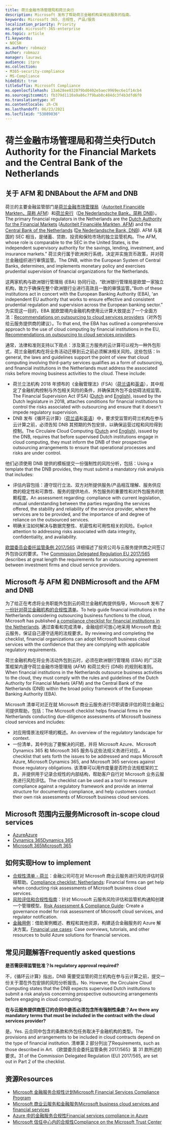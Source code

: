 ```yaml
---
title: 荷兰金融市场管理局和荷兰央行
description: Microsoft 发布了帮助荷兰金融机构采用云服务的指南。
keywords: Microsoft 365, 合规性, 产品/服务
localization_priority: Priority
ms.prod: microsoft-365-enterprise
ms.topic: article
f1.keywords:
- NOCSH
ms.author: robmazz
author: robmazz
manager: laurawi
audience: itpro
ms.collection:
- M365-security-compliance
- MS-Compliance
hideEdit: true
titleSuffix: Microsoft Compliance
ms.openlocfilehash: 13a628ee832079bd0402e5aec9969ec6e1f14cb4
ms.sourcegitcommit: fb379d1110a9a86c7f9bab8c484dc3f4b3dfd6f0
ms.translationtype: HT
ms.contentlocale: zh-CN
ms.lasthandoff: 06/23/2021
ms.locfileid: "53089836"
---
```

# <a name="dutch-authority-for-the-financial-markets-and-the-central-bank-of-the-netherlands"></a><span data-ttu-id="a8aa3-104">荷兰金融市场管理局和荷兰央行</span><span class="sxs-lookup"><span data-stu-id="a8aa3-104">Dutch Authority for the Financial Markets and the Central Bank of the Netherlands</span></span>

## <a name="about-the-afm-and-dnb"></a><span data-ttu-id="a8aa3-105">关于 AFM 和 DNB</span><span class="sxs-lookup"><span data-stu-id="a8aa3-105">About the AFM and DNB</span></span>

<span data-ttu-id="a8aa3-106">荷兰的主要金融监管部门是[荷兰金融市场管理局](https://afm.nl/en)（[Autoriteit Financiële Markten，简称 AFM](https://afm.nl/)）和[荷兰央行](https://www.dnb.nl/en/home/index.jsp)（[De Nederlandsche Bank，简称 DNB](https://www.dnb.nl/home/)）。</span><span class="sxs-lookup"><span data-stu-id="a8aa3-106">The primary financial regulators in the Netherlands are the [Dutch Authority for the Financial Markets](https://afm.nl/en) ([Autoriteit Financiële Markten, AFM](https://afm.nl/)) and the [Central Bank of the Netherlands](https://www.dnb.nl/en/home/index.jsp) ([De Nederlandsche Bank, DNB](https://www.dnb.nl/home/)).</span></span> <span data-ttu-id="a8aa3-107">AFM 与美国的 SEC 相当，是储蓄、贷款、投资和保险市场的独立监管机构。</span><span class="sxs-lookup"><span data-stu-id="a8aa3-107">The AFM, whose role is comparable to the SEC in the United States, is the independent supervisory authority for the savings, lending, investment, and insurance markets.”</span></span> <span data-ttu-id="a8aa3-108">荷兰央行属于欧洲央行系统，决定并实施货币政策，并对荷兰金融组织进行审慎监管。</span><span class="sxs-lookup"><span data-stu-id="a8aa3-108">The DNB, within the European System of Central Banks, determines, and implements monetary policy and exercises prudential supervision of financial organizations for the Netherlands.</span></span>  
  
<span data-ttu-id="a8aa3-109">这两家机构与欧洲银行管理局 (EBA) 协同行动，“欧洲银行管理局是欧盟一家独立机构，致力于确保在整个欧洲银行业进行高效且一致的审慎监管。”</span><span class="sxs-lookup"><span data-stu-id="a8aa3-109">Both of these institutions act in concert with the European Banking Authority (EBA), 'an independent EU authority that works to ensure effective and consistent prudential regulation and supervision across the European banking sector.”</span></span> <span data-ttu-id="a8aa3-110">为实现这一目的，EBA 就欧盟境内金融机构使用云计算大致提出了一个全面方法：[Recommendations on outsourcing to cloud services providers](https://eba.europa.eu/sites/default/documents/files/documents/10180/1848359/c1005743-567e-40fc-a995-d05fb93df5d1/Draft%20Recommendation%20on%20outsourcing%20to%20Cloud%20Service%20%20%28EBA-CP-2017-06%29.pdf )（对外包给云服务提供商的建议）。</span><span class="sxs-lookup"><span data-stu-id="a8aa3-110">To that end, the EBA has outlined a comprehensive approach to the use of cloud computing by financial institutions in the EU, [Recommendations on outsourcing to cloud services providers](https://eba.europa.eu/sites/default/documents/files/documents/10180/1848359/c1005743-567e-40fc-a995-d05fb93df5d1/Draft%20Recommendation%20on%20outsourcing%20to%20Cloud%20Service%20%20%28EBA-CP-2017-06%29.pdf ).</span></span>  
  
<span data-ttu-id="a8aa3-p103">通常，法律和准则支持以下观点：涉及第三方服务的云计算可以视为一种外包形式，荷兰金融机构在将业务活动迁移到云之前必须解决相关风险。这些包括：</span><span class="sxs-lookup"><span data-stu-id="a8aa3-p103">In general, the laws and guidelines support the point of view that cloud computing involving third-party services qualifies as a form of outsourcing, and financial institutions in the Netherlands must address the associated risks before moving business activities to the cloud. These include:</span></span>

- <span data-ttu-id="a8aa3-113">荷兰立法机构 2018 年颁布的《金融管理法》(FSA)（[荷兰语](https://wetten.overheid.nl/BWBR0020368/2018-02-09)和[英语](https://www.toezicht.dnb.nl/en/binaries/51-217291.pdf)），其中规定了金融机构控制与外包相关风险的条件，并确保其外包不会妨碍法规监管。</span><span class="sxs-lookup"><span data-stu-id="a8aa3-113">The Financial Supervision Act (FSA) ([Dutch](https://wetten.overheid.nl/BWBR0020368/2018-02-09) and [English](https://www.toezicht.dnb.nl/en/binaries/51-217291.pdf)), issued by the Dutch legislature in 2018, attaches conditions for financial institutions to control the risks associated with outsourcing and ensure that it doesn't impede regulatory supervision.</span></span>
- <span data-ttu-id="a8aa3-114">DNB 发布《循环云计算》（[荷兰语](https://www.toezicht.dnb.nl/binaries/50-224828.pdf)和[英语](https://www.toezicht.dnb.nl/en/binaries/51-224828.pdf)）中，要求受监管的荷兰机构在参与云计算之前，必须告知 DNB 其预期的外包安排，以确保运营过程和风险得到控制。</span><span class="sxs-lookup"><span data-stu-id="a8aa3-114">The Circulaire Cloud Computing ([Dutch](https://www.toezicht.dnb.nl/binaries/50-224828.pdf) and [English](https://www.toezicht.dnb.nl/en/binaries/51-224828.pdf)), issued by the DNB, requires that before supervised Dutch institutions engage in cloud computing, they must inform the DNB of their prospective outsourcing arrangements to ensure that operational processes and risks are under control.</span></span>

<span data-ttu-id="a8aa3-115">他们必须使用 DNB 提供的模板提交一份强制性的风险分析，包括：</span><span class="sxs-lookup"><span data-stu-id="a8aa3-115">Using a template that the DNB provides, they must submit a mandatory risk analysis that includes:</span></span>

- <span data-ttu-id="a8aa3-116">评估内容包括：遵守现行立法、双方对所提供服务/产品相互理解、服务供应商的稳定性和可靠性、服务的提供地点、外包服务的重要性和对外包服务的依赖程度。</span><span class="sxs-lookup"><span data-stu-id="a8aa3-116">An assessment regarding: compliance with current legislation, mutual understanding between the parties regarding the services offered, the stability and reliability of the service provider, where the services are to be provided, and the importance of and degree of reliance on the outsourced services.</span></span>
- <span data-ttu-id="a8aa3-117">明确关注如何解决与数据完整性、机密性和可用性相关的风险。</span><span class="sxs-lookup"><span data-stu-id="a8aa3-117">Explicit attention to addressing risks associated with data integrity, confidentiality, and availability.</span></span>

<span data-ttu-id="a8aa3-118">[欧盟委员会委托监管条例 2017/565](https://eur-lex.europa.eu/legal-content/EN/TXT/?uri=CELEX:32017R0565) 详细描述了投资公司与云服务提供商之间签订外包协议的要求。</span><span class="sxs-lookup"><span data-stu-id="a8aa3-118">The [Commission Delegated Regulation EU 2017/565](https://eur-lex.europa.eu/legal-content/EN/TXT/?uri=CELEX:32017R0565) describes at great length the requirements for an outsourcing agreement between investment firms and cloud service providers.</span></span>

## <a name="microsoft-and-the-afm-and-dnb"></a><span data-ttu-id="a8aa3-119">Microsoft 与 AFM 和 DNB</span><span class="sxs-lookup"><span data-stu-id="a8aa3-119">Microsoft and the AFM and DNB</span></span>

<span data-ttu-id="a8aa3-120">为了给正在考虑将业务职能外包到云的荷兰金融机构提供指导，Microsoft 发布了[一份针对荷兰金融机构的合规性清单](https://aka.ms/FinServ-Guide-Netherlands)。</span><span class="sxs-lookup"><span data-stu-id="a8aa3-120">To help guide financial institutions in the Netherlands considering outsourcing business functions to the cloud, Microsoft has published [a compliance checklist for financial institutions in the Netherlands](https://aka.ms/FinServ-Guide-Netherlands).</span></span> <span data-ttu-id="a8aa3-121">通过查看和完成清单，金融组织可放心地采用 Microsoft 商业云服务，保证自己遵守适用的法规要求。</span><span class="sxs-lookup"><span data-stu-id="a8aa3-121">By reviewing and completing the checklist, financial organizations can adopt Microsoft business cloud services with the confidence that they are complying with applicable regulatory requirements.</span></span>  
  
<span data-ttu-id="a8aa3-122">荷兰金融机构在将业务活动外包到云时，必须在欧洲银行管理局 (EBA) 的广泛政策框架内遵守荷兰金融市场管理局 (AFM) 和荷兰央行 (DNB) 的规则和准则。</span><span class="sxs-lookup"><span data-stu-id="a8aa3-122">When financial institutions in the Netherlands outsource business activities to the cloud, they must comply with the rules and guidelines of the Dutch Authority for Financial Markets (AFM) and the Central Bank of the Netherlands (DNB) within the broad policy framework of the European Banking Authority (EBA).</span></span>  
  
<span data-ttu-id="a8aa3-123">Microsoft 清单可对正在就 Microsoft 商业云服务进行尽职调查评估的荷兰金融公司提供帮助，包括：</span><span class="sxs-lookup"><span data-stu-id="a8aa3-123">The Microsoft checklist helps financial firms in the Netherlands conducting due-diligence assessments of Microsoft business cloud services and includes:</span></span>

- <span data-ttu-id="a8aa3-124">对应用情景法规环境的概述。</span><span class="sxs-lookup"><span data-stu-id="a8aa3-124">An overview of the regulatory landscape for context.</span></span>
- <span data-ttu-id="a8aa3-125">一份清单，其中列出了要解决的问题，并将 Microsoft Azure、Microsoft Dynamics 365 和 Microsoft 365 服务与这些法规义务进行对应。</span><span class="sxs-lookup"><span data-stu-id="a8aa3-125">A checklist that sets forth the issues to be addressed and maps Microsoft Azure, Microsoft Dynamics 365, and Microsoft 365 services against those regulatory obligations.</span></span> <span data-ttu-id="a8aa3-126">该清单可以用作度量是否符合法规框架的工具，并提供用于记录合规性的内部结构，帮助客户自行对 Microsoft 业务云服务进行风险评估。</span><span class="sxs-lookup"><span data-stu-id="a8aa3-126">The checklist can be used as a tool to measure compliance against a regulatory framework and provide an internal structure for documenting compliance, and help customers conduct their own risk assessments of Microsoft business cloud services.</span></span>

## <a name="microsoft-in-scope-cloud-services"></a><span data-ttu-id="a8aa3-127">Microsoft 范围内云服务</span><span class="sxs-lookup"><span data-stu-id="a8aa3-127">Microsoft in-scope cloud services</span></span>

- [<span data-ttu-id="a8aa3-128">Azure</span><span class="sxs-lookup"><span data-stu-id="a8aa3-128">Azure</span></span>](https://aka.ms/AzureCompliance)
- [<span data-ttu-id="a8aa3-129">Dynamics 365</span><span class="sxs-lookup"><span data-stu-id="a8aa3-129">Dynamics 365</span></span>](https://aka.ms/d365-compliance-list)
- [<span data-ttu-id="a8aa3-130">Microsoft 365</span><span class="sxs-lookup"><span data-stu-id="a8aa3-130">Microsoft 365</span></span>](https://aka.ms/o365-compliance-framework)

## <a name="how-to-implement"></a><span data-ttu-id="a8aa3-131">如何实现</span><span class="sxs-lookup"><span data-stu-id="a8aa3-131">How to implement</span></span>

- <span data-ttu-id="a8aa3-132">[合规性清单 - 荷兰](https://aka.ms/FinServ-Guide-Netherlands)：金融公司可在对 Microsoft 商业云服务进行风险评估时获得帮助。</span><span class="sxs-lookup"><span data-stu-id="a8aa3-132">[Compliance checklist: Netherlands](https://aka.ms/FinServ-Guide-Netherlands): Financial firms can get help when conducting risk assessments of Microsoft business cloud services.</span></span>
- <span data-ttu-id="a8aa3-133">[风险评估和合规性指南](https://aka.ms/RiskGovernanceGuide)：针对 Microsoft 云服务风险评估和监管机构通知创建一个管理模型。</span><span class="sxs-lookup"><span data-stu-id="a8aa3-133">[Risk Assessment & Compliance Guide](https://aka.ms/RiskGovernanceGuide): Create a governance model for risk assessment of Microsoft cloud services, and regulator notification.</span></span>
- <span data-ttu-id="a8aa3-134">[金融用例](/azure/industry/financial/)：借助案例概述、教程和其他资源，构建适合金融服务的 Azure 解决方案。</span><span class="sxs-lookup"><span data-stu-id="a8aa3-134">[Financial use cases](/azure/industry/financial/): Case overviews, tutorials, and other resources to build Azure solutions for financial services.</span></span>

## <a name="frequently-asked-questions"></a><span data-ttu-id="a8aa3-135">常见问题解答</span><span class="sxs-lookup"><span data-stu-id="a8aa3-135">Frequently asked questions</span></span>

<span data-ttu-id="a8aa3-136">**是否需获得监管批准？**</span><span class="sxs-lookup"><span data-stu-id="a8aa3-136">**Is regulatory approval required?**</span></span>

<span data-ttu-id="a8aa3-p106">不，《循环云计算》指出，DNB 需要受监管的荷兰机构在参与云计算之前，提交一份关于潜在外包安排的风险分析报告。</span><span class="sxs-lookup"><span data-stu-id="a8aa3-p106">No. However, the Circulaire Cloud Computing states that the DNB expects supervised Dutch institutions to submit a risk analysis concerning prospective outsourcing arrangements before engaging in cloud computing.</span></span>

<span data-ttu-id="a8aa3-139">**在与云服务提供商签订的合同中是否必须包含所有强制性条款？**</span><span class="sxs-lookup"><span data-stu-id="a8aa3-139">**Are there any mandatory terms that must be included in the contract with the cloud services provider?**</span></span>

<span data-ttu-id="a8aa3-140">是。</span><span class="sxs-lookup"><span data-stu-id="a8aa3-140">Yes.</span></span> <span data-ttu-id="a8aa3-141">云合同中包含的条款和外包任务取决于金融机构的类型。</span><span class="sxs-lookup"><span data-stu-id="a8aa3-141">The provisions and arrangements to be included in cloud contracts depend on the type of financial institution.</span></span> <span data-ttu-id="a8aa3-142">清单第 2 部分列出了</span><span class="sxs-lookup"><span data-stu-id="a8aa3-142">Requirements, such as those described in Art.</span></span> <span data-ttu-id="a8aa3-143">《欧盟委员会委托监管条例 2017/565》第 31 款所述的要求。</span><span class="sxs-lookup"><span data-stu-id="a8aa3-143">31 of the Commission Delegated Regulation (EU) 2017/565, are set out in Part 2 of the checklist.</span></span>

## <a name="resources"></a><span data-ttu-id="a8aa3-144">资源</span><span class="sxs-lookup"><span data-stu-id="a8aa3-144">Resources</span></span>

- [<span data-ttu-id="a8aa3-145">Microsoft 金融服务合规性计划</span><span class="sxs-lookup"><span data-stu-id="a8aa3-145">Microsoft Financial Services Compliance Program</span></span>](https://aka.ms/FSCP-Print)
- [<span data-ttu-id="a8aa3-146">Microsoft 商业云服务和金融服务</span><span class="sxs-lookup"><span data-stu-id="a8aa3-146">Microsoft business cloud services and financial services</span></span>](https://servicetrust.microsoft.com/viewpage/financialservicesoverview)
- [<span data-ttu-id="a8aa3-147">Azure 中的金融服务合规性</span><span class="sxs-lookup"><span data-stu-id="a8aa3-147">Financial services compliance in Azure</span></span>](https://azure.microsoft.com/resources/videos/azurecon-2015-financial-services-compliance-in-azure/)
- [<span data-ttu-id="a8aa3-148">Microsoft 信任中心内的合规性</span><span class="sxs-lookup"><span data-stu-id="a8aa3-148">Compliance on the Microsoft Trust Center</span></span>](https://www.microsoft.com/trust-center/compliance/compliance-overview)
